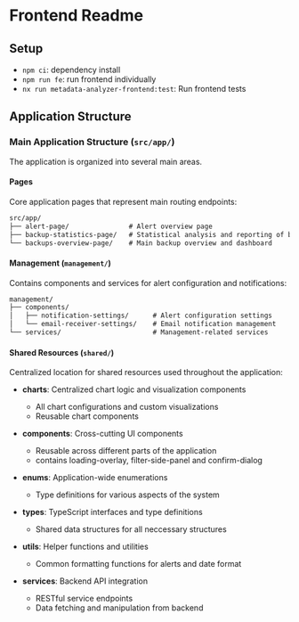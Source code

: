 # Frontend Readme
## Setup
- `npm ci`: dependency install
- `npm run fe`: run frontend individually
- `nx run metadata-analyzer-frontend:test`: Run frontend tests

## Application Structure

### Main Application Structure (`src/app/`)
The application is organized into several main areas.

#### Pages
Core application pages that represent main routing endpoints:

```markdown
src/app/
├── alert-page/               # Alert overview page
├── backup-statistics-page/   # Statistical analysis and reporting of backups
└── backups-overview-page/    # Main backup overview and dashboard
```

#### Management (`management/`)
Contains components and services for alert configuration and notifications:

```markdown
management/
├── components/
│   ├── notification-settings/      # Alert configuration settings
│   └── email-receiver-settings/    # Email notification management
└── services/                       # Management-related services
```

#### Shared Resources (`shared/`)
Centralized location for shared resources used throughout the application:

- **charts**: Centralized chart logic and visualization components
  - All chart configurations and custom visualizations
  - Reusable chart components

- **components**: Cross-cutting UI components
  - Reusable across different parts of the application
  - contains loading-overlay, filter-side-panel and confirm-dialog

- **enums**: Application-wide enumerations
  - Type definitions for various aspects of the system

- **types**: TypeScript interfaces and type definitions
  - Shared data structures for all neccessary structures

- **utils**: Helper functions and utilities
  - Common formatting functions for alerts and date format

- **services**: Backend API integration
  - RESTful service endpoints
  - Data fetching and manipulation from backend
